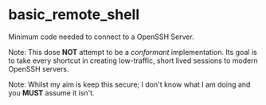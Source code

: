 [//]: # (Autogenerated by https://github.com/BarnabyShearer/meta)

# basic_remote_shell

Minimum code needed to connect to a OpenSSH Server.

Note: This dose **NOT** attempt to be a _conformant_ implementation. Its goal is to take every shortcut in creating low-traffic, short lived sessions to modern OpenSSH servers.

Note: Whilst my aim is keep this secure; I don't know what I am doing and you **MUST** assume it isn't.

